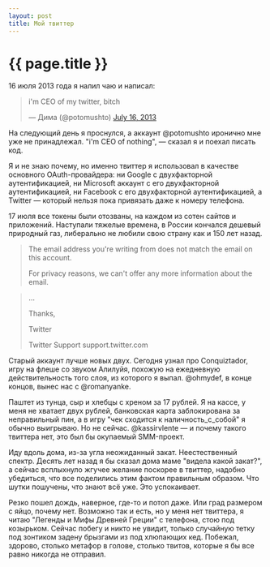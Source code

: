 ```yaml
---
layout: post
title: Мой твиттер  
---
```

# {{ page.title }}

16 июля 2013 года я налил чаю и написал:

<blockquote class="twitter-tweet"><p>i&#39;m CEO of my twitter, bitch</p>&mdash; Дима (@potomushto) <a href="https://twitter.com/potomushto/statuses/357062981172989952">July 16, 2013</a></blockquote>
<script async src="//platform.twitter.com/widgets.js" charset="utf-8"></script>

На следующий день я проснулся, а аккаунт @potomushto иронично мне уже не принадлежал. "i'm CEO of nothing", — сказал я и поехал писать код.

Я и не знаю почему, но именно твиттер я использовал в качестве основного OAuth-провайдера: 
ни Google с двухфакторной аутентификацией, ни Microsoft аккаунт с его двухфакторной аутентификацией, ни Facebook с его двухфакторной аутентификацией, а Twitter —
который нельзя пока привязать даже к номеру телефона. 

17 июля все токены были отозваны, на каждом из сотен сайтов и приложений. Наступали тяжелые времена, в России кончался дешевый природный газ, либерально не любили свою страну как и 150 лет назад. 

<blockquote>
The email address you're writing from does not match the email on this account. 

For privacy reasons, we can't offer any more information about the email.

</blockquote>
<blockquote>
...
<p>
Thanks,
<p>
Twitter

Twitter Support
support.twitter.com
</blockquote>

Старый аккаунт лучше новых двух. Сегодня узнал про Сonquiztador, игру на флеше со звуком Алилуйя, похожую на ежедневную действительность того слоя, из которого я выпал. @ohmydef, в конце концов, вынес нас с @romanyanke. 

Паштет из тунца, сыр и хлебцы с хреном за 17 рублей. 
Я на кассе, у меня не хватает двух рублей, банковская карта заблокирована за неправильный пин, а в игру "чек сходится к наличность_с_собой" я обычно выигрываю. Но не сейчас. @kassirvlente — и почему такого твиттера нет, это был бы окупаемый SMM-проект.

Иду вдоль дома, из-за угла неожиданный закат. Неестественный спектр. Десять лет назад я бы сказал дома маме "видела какой закат?", а сейчас всплыхнуло жгучее желание поскорее в твиттер, надобно убедиться, что все поделились этим фактом правильным образом. Что шутки пошучены, что знают всё уже. Это успокаивает.  

Резко пошел дождь, наверное, где-то и потоп даже. Или град размером с яйцо, почему нет. Возможно так и есть, но у меня нет твиттера, я читаю "Легенды и Мифы Древней Греции" с телефона, стою под козырьком. Сейчас побегу и никто не увидит, только случайную тетку под зонтиком задену брызгами из под хлюпающих кед. Побежал, здорово, столько метафор в голове, столько твитов, которые я бы все равно никогда не отправил.



